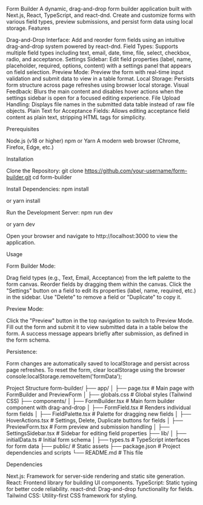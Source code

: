 Form Builder
A dynamic, drag-and-drop form builder application built with Next.js, React, TypeScript, and react-dnd. Create and customize forms with various field types, preview submissions, and persist form data using local storage.
Features

Drag-and-Drop Interface: Add and reorder form fields using an intuitive drag-and-drop system powered by react-dnd.
Field Types: Supports multiple field types including text, email, date, time, file, select, checkbox, radio, and acceptance.
Settings Sidebar: Edit field properties (label, name, placeholder, required, options, content) with a settings panel that appears on field selection.
Preview Mode: Preview the form with real-time input validation and submit data to view in a table format.
Local Storage: Persists form structure across page refreshes using browser local storage.
Visual Feedback: Blurs the main content and disables hover actions when the settings sidebar is open for a focused editing experience.
File Upload Handling: Displays file names in the submitted data table instead of raw file objects.
Plain Text for Acceptance Fields: Allows editing acceptance field content as plain text, stripping HTML tags for simplicity.

Prerequisites

Node.js (v18 or higher)
npm or Yarn
A modern web browser (Chrome, Firefox, Edge, etc.)

Installation

Clone the Repository:
git clone https://github.com/your-username/form-builder.git
cd form-builder


Install Dependencies:
npm install

or
yarn install


Run the Development Server:
npm run dev

or
yarn dev


Open your browser and navigate to http://localhost:3000 to view the application.


Usage

Form Builder Mode:

Drag field types (e.g., Text, Email, Acceptance) from the left palette to the form canvas.
Reorder fields by dragging them within the canvas.
Click the "Settings" button on a field to edit its properties (label, name, required, etc.) in the sidebar.
Use "Delete" to remove a field or "Duplicate" to copy it.


Preview Mode:

Click the "Preview" button in the top navigation to switch to Preview Mode.
Fill out the form and submit it to view submitted data in a table below the form.
A success message appears briefly after submission, as defined in the form schema.


Persistence:

Form changes are automatically saved to localStorage and persist across page refreshes.
To reset the form, clear localStorage using the browser console:localStorage.removeItem('formData');




Project Structure
form-builder/
├── app/
│   ├── page.tsx          # Main page with FormBuilder and PreviewForm
│   ├── globals.css       # Global styles (Tailwind CSS)
├── components/
│   ├── FormBuilder.tsx   # Main form builder component with drag-and-drop
│   ├── FormField.tsx     # Renders individual form fields
│   ├── FieldPalette.tsx  # Palette for dragging new fields
│   ├── HoverActions.tsx  # Settings, Delete, Duplicate buttons for fields
│   ├── PreviewForm.tsx   # Form preview and submission handling
│   ├── SettingsSidebar.tsx # Sidebar for editing field properties
├── lib/
│   ├── initialData.ts    # Initial form schema
│   ├── types.ts          # TypeScript interfaces for form data
├── public/               # Static assets
├── package.json          # Project dependencies and scripts
└── README.md             # This file

Dependencies

Next.js: Framework for server-side rendering and static site generation.
React: Frontend library for building UI components.
TypeScript: Static typing for better code reliability.
react-dnd: Drag-and-drop functionality for fields.
Tailwind CSS: Utility-first CSS framework for styling.
